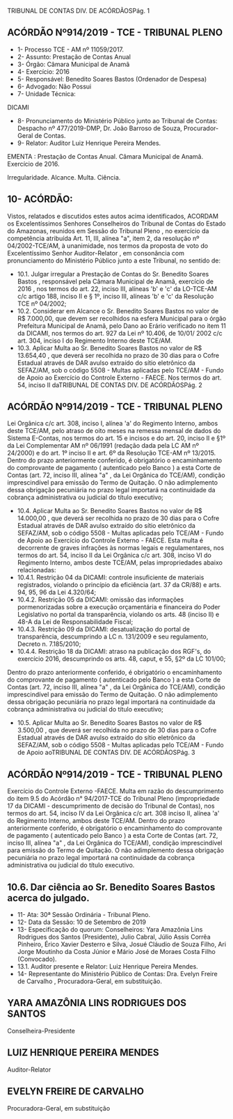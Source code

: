 TRIBUNAL DE CONTAS DIV. DE ACÓRDÃOSPág. 1

## ACÓRDÃO Nº914/2019 - TCE - TRIBUNAL PLENO

- 1- Processo TCE - AM nº 11059/2017.
- 2- Assunto: Prestação de Contas Anual
- 3- Órgão: Câmara Municipal de Anamã
- 4- Exercício: 2016
- 5- Responsável: Benedito Soares Bastos (Ordenador de Despesa)
- 6- Advogado: Não Possui
- 7- Unidade Técnica:

DICAMI

- 8- Pronunciamento do Ministério Público junto ao Tribunal de Contas: Despacho nº 477/2019-DMP, Dr. João Barroso de Souza, Procurador-Geral de Contas.
- 9- Relator: Auditor Luiz Henrique Pereira Mendes.

EMENTA : Prestação  de  Contas  Anual. Câmara Municipal de Anamã. Exercício de 2016.

Irregularidade. Alcance. Multa. Ciência.

## 10-  ACÓRDÃO:

Vistos, relatados e discutidos estes autos acima identificados, ACORDAM os Excelentíssimos Senhores Conselheiros do Tribunal de Contas do Estado do Amazonas, reunidos em Sessão do Tribunal Pleno , no exercício da competência atribuída Art. 11, III, alínea  "a",  item  2,  da  resolução  nº  04/2002-TCE/AM, à  unanimidade, nos  termos  da proposta  de  voto  do  Excelentíssimo  Senhor  Auditor-Relator , em  consonância com pronunciamento do Ministério Público junto a este Tribunal, no sentido de:

- 10.1. Julgar irregular a Prestação de Contas do Sr. Benedito Soares Bastos , responsável pela Câmara Municipal de Anamã, exercício de 2016 , nos termos do art. 22, inciso III, alíneas 'b' e 'c' da LO-TCE-AM c/c artigo 188, inciso II e § 1º, inciso III, alíneas 'b' e 'c' da Resolução TCE nº 04/2002;
- 10.2. Considerar em Alcance o Sr. Benedito Soares Bastos no valor de R$ 7.000,00, que  devem  ser  recolhidos  na  esfera  Municipal  para  o  órgão Prefeitura Municipal de Anamã, pelo Dano ao Erário verificado no item 11 da DICAMI, nos termos do art. 927 da Lei nº 10.406, de 10/01/ 2002 c/c art. 304, inciso I do Regimento Interno deste TCE/AM.
- 10.3. Aplicar Multa ao Sr. Benedito Soares Bastos no valor de R$ 13.654,40 , que  deverá  ser  recolhida  no  prazo  de  30  dias  para  o  Cofre  Estadual através de DAR avulso extraído do sítio eletrônico da SEFAZ/AM, sob o código  5508  -  Multas  aplicadas  pelo  TCE/AM  -  Fundo  de  Apoio  ao Exercício do Controle Externo - FAECE. Nos termos do art. 54, inciso II daTRIBUNAL DE CONTAS DIV. DE ACÓRDÃOSPág. 2

## ACÓRDÃO Nº914/2019 - TCE - TRIBUNAL PLENO

Lei Orgânica c/c art. 308, inciso I, alínea 'a' do Regimento Interno, ambos deste TCE/AM, pelo atraso de oito meses na remessa mensal de dados do Sistema E-Contas, nos termos do art. 15 e incisos e do art. 20, inciso II e §1º da Lei Complementar AM nº 06/1991 (redação dada pela LC AM nº 24/2000) e do art. 1º inciso II e art. 6º da Resolução TCE-AM nº 13/2015. Dentro do prazo anteriormente conferido, é obrigatório o encaminhamento do comprovante de pagamento ( autenticado pelo Banco ) a esta Corte de Contas  (art.  72,  inciso  III,  alínea  "a"  ,  da  Lei  Orgânica  do  TCE/AM), condição  imprescindível  para  emissão  do  Termo  de  Quitação.  O  não adimplemento dessa obrigação  pecuniária  no  prazo  legal  importará  na continuidade da cobrança administrativa ou judicial do título executivo;

- 10.4. Aplicar Multa ao Sr. Benedito Soares Bastos no valor de R$ 14.000,00 , que  deverá  ser  recolhida  no  prazo  de  30  dias  para  o  Cofre  Estadual através de DAR avulso extraído do sítio eletrônico da SEFAZ/AM, sob o código  5508  -  Multas  aplicadas  pelo  TCE/AM  -  Fundo  de  Apoio  ao Exercício do Controle Externo - FAECE. Esta multa é decorrente de graves infrações às normas legais e regulamentares, nos termos do art. 54, inciso II  da  Lei  Orgânica  c/c  art.  308,  inciso  VI  do  Regimento  Interno,  ambos deste TCE/AM, pelas impropriedades abaixo relacionadas:
- 10.4.1. Restrição 04 da DICAMI:  controle insuficiente de materiais registrados, violando o princípio da eficiência (art. 37 da CR/88) e arts. 94, 95, 96 da Lei 4.320/64;
- 10.4.2. Restrição 05 da DICAMI: omissão das informações pormenorizadas sobre a execução orçamentária e financeira do Poder Legislativo no portal da transparência, violando os arts. 48 (inciso II) e 48-A da Lei de Responsabilidade Fiscal;
- 10.4.3. Restrição 09 da DICAMI: desatualização do portal de transparência, descumprindo a LC n. 131/2009 e seu regulamento, Decreto n. 7.185/2010;
- 10.4.4. Restrição  18  da  DICAMI:  atraso  na  publicação  dos  RGF's,  do exercício 2016, descumprindo os arts. 48, caput, e 55, §2º da LC 101/00;

Dentro do prazo anteriormente conferido, é obrigatório o encaminhamento do comprovante de pagamento ( autenticado pelo Banco ) a esta Corte de Contas  (art.  72,  inciso  III,  alínea  "a"  ,  da  Lei  Orgânica do  TCE/AM), condição imprescindível para emissão do Termo de Quitação. O não adimplemento dessa obrigação  pecuniária  no  prazo  legal  importará  na continuidade da cobrança administrativa ou judicial do título executivo;

- 10.5. Aplicar Multa ao Sr. Benedito Soares Bastos no valor de R$ 3.500,00 , que  deverá  ser  recolhida  no  prazo  de  30  dias  para  o  Cofre  Estadual através de DAR avulso extraído do sítio eletrônico da SEFAZ/AM, sob o código  5508  -  Multas  aplicadas  pelo  TCE/AM  -  Fundo  de  Apoio  aoTRIBUNAL DE CONTAS DIV. DE ACÓRDÃOSPág. 3

## ACÓRDÃO Nº914/2019 - TCE - TRIBUNAL PLENO

Exercício do Controle Externo -FAECE. Multa em razão do descumprimento  do  item  9.5  do  Acórdão  n°  94/2017-TCE  do  Tribunal Pleno  (impropriedade  17  da  DICAMI  -  descumprimento  de  decisão  do Tribunal de Contas), nos termos do art. 54, inciso IV da Lei Orgânica c/c art. 308 inciso II, alínea 'a' do Regimento Interno, ambos deste TCE/AM. Dentro do prazo anteriormente conferido, é obrigatório o encaminhamento do comprovante de pagamento ( autenticado pelo Banco ) a esta Corte de Contas  (art.  72,  inciso  III,  alínea  "a"  ,  da  Lei  Orgânica  do  TCE/AM), condição  imprescindível  para  emissão  do  Termo  de  Quitação.  O  não adimplemento dessa obrigação  pecuniária  no  prazo  legal  importará  na continuidade da cobrança administrativa ou judicial do título executivo.

## 10.6. Dar ciência ao Sr. Benedito Soares Bastos acerca do julgado.

- 11-  Ata: 30ª Sessão Ordinária - Tribunal Pleno.
- 12-  Data da Sessão: 10 de Setembro de 2019
- 13-  Especificação do quorum: Conselheiros: Yara Amazônia Lins Rodrigues dos Santos (Presidente), Julio Cabral, Júlio Assis Corrêa Pinheiro, Érico Xavier Desterro e Silva, Josué Cláudio de Souza Filho, Ari Jorge Moutinho da Costa Júnior e Mário José de Moraes Costa Filho (Convocado).
- 13.1. Auditor presente e Relator: Luiz Henrique Pereira Mendes.
- 14-  Representante do Ministério Público de Contas: Dra. Evelyn Freire de Carvalho , Procuradora-Geral, em substituição.

## YARA AMAZÔNIA LINS RODRIGUES DOS SANTOS

Conselheira-Presidente

## LUIZ HENRIQUE PEREIRA MENDES

Auditor-Relator

## EVELYN FREIRE DE CARVALHO

Procuradora-Geral, em substituição